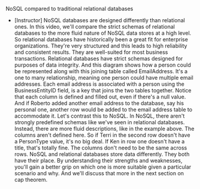 NoSQL compared to traditional relational databases
- [Instructor] NoSQL databases are designed differently than relational ones. In this video, we'll compare the strict schemas of relational databases to the more fluid nature of NoSQL data stores at a high level. So relational databases have historically been a great fit for enterprise organizations. They're very structured and this leads to high reliability and consistent results. They are well-suited for most business transactions. Relational databases have strict schemas designed for purposes of data integrity. And this diagram shows how a person could be represented along with this joining table called EmailAddress. It's a one to many relationship, meaning one person could have multiple email addresses. Each email address is associated with a person using the BusinessEntityID field, is a key that joins the two tables together. Notice that each column is defined and filled out, even if there's a null value. And if Roberto added another email address to the database, say his personal one, another row would be added to the email address table to accommodate it. Let's contrast this to NoSQL. In NoSQL, there aren't strongly predefined schemas like we've seen in relational databases. Instead, there are more fluid descriptions, like in the example above. The columns aren't defined here. So if Terri in the second row doesn't have a PersonType value, it's no big deal. If Ken in row one doesn't have a title, that's totally fine. The columns don't need to be the same across rows. NoSQL and relational databases store data differently. They both have their place. By understanding their strengths and weaknesses, you'll gain a better grip on which one is more suitable given a particular scenario and why. And we'll discuss that more in the next section on cap theorem.